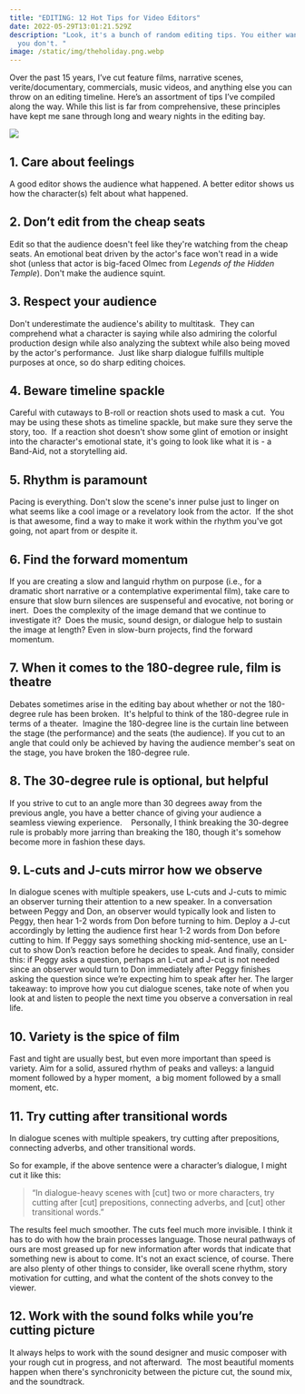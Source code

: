 ```yaml
---
title: "EDITING: 12 Hot Tips for Video Editors"
date: 2022-05-29T13:01:21.529Z
description: "Look, it's a bunch of random editing tips. You either want them or
  you don't. "
image: /static/img/theholiday.png.webp
---
```

Over the past 15 years, I’ve cut feature films, narrative scenes, verite/documentary, commercials, music videos, and anything else you can throw on an editing timeline. Here’s an assortment of tips I’ve compiled along the way. While this list is far from comprehensive, these principles have kept me sane through long and weary nights in the editing bay. 

![](/static/img/theholiday.png.webp)

## 1. Care about feelings

A good editor shows the audience what happened. A better editor shows us how the character(s) felt about what happened. 

## 2. Don’t edit from the cheap seats

Edit so that the audience doesn't feel like they're watching from the cheap seats. An emotional beat driven by the actor's face won't read in a wide shot (unless that actor is big-faced Olmec from *Legends of the Hidden Temple*). Don't make the audience squint. 

## 3. Respect your audience

Don't underestimate the audience's ability to multitask.  They can comprehend what a character is saying while also admiring the colorful production design while also analyzing the subtext while also being moved by the actor's performance.  Just like sharp dialogue fulfills multiple purposes at once, so do sharp editing choices.  

## 4. Beware timeline spackle

Careful with cutaways to B-roll or reaction shots used to mask a cut.  You may be using these shots as timeline spackle, but make sure they serve the story, too.  If a reaction shot doesn't show some glint of emotion or insight into the character's emotional state, it's going to look like what it is - a Band-Aid, not a storytelling aid.

## 5. Rhythm is paramount

Pacing is everything. Don't slow the scene's inner pulse just to linger on what seems like a cool image or a revelatory look from the actor.  If the shot is that awesome, find a way to make it work within the rhythm you've got going, not apart from or despite it.

## 6. Find the forward momentum

If you are creating a slow and languid rhythm on purpose (i.e., for a dramatic short narrative or a contemplative experimental film), take care to ensure that slow burn silences are suspenseful and evocative, not boring or inert.  Does the complexity of the image demand that we continue to investigate it?  Does the music, sound design, or dialogue help to sustain the image at length? Even in slow-burn projects, find the forward momentum. 

## 7. When it comes to the 180-degree rule, film is theatre

Debates sometimes arise in the editing bay about whether or not the 180-degree rule has been broken.  It's helpful to think of the 180-degree rule in terms of a theater.  Imagine the 180-degree line is the curtain line between the stage (the performance) and the seats (the audience). If you cut to an angle that could only be achieved by having the audience member's seat on the stage, you have broken the 180-degree rule. 

## 8. The 30-degree rule is optional, but helpful

If you strive to cut to an angle more than 30 degrees away from the previous angle, you have a better chance of giving your audience a seamless viewing experience.    Personally, I think breaking the 30-degree rule is probably more jarring than breaking the 180, though it's somehow become more in fashion these days.

## 9. L-cuts and J-cuts mirror how we observe

In dialogue scenes with multiple speakers, use L-cuts and J-cuts to mimic an observer turning their attention to a new speaker. In a conversation between Peggy and Don, an observer would typically look and listen to Peggy, then hear 1-2 words from Don before turning to him. Deploy a J-cut accordingly by letting the audience first hear 1-2 words from Don before cutting to him. If Peggy says something shocking mid-sentence, use an L-cut to show Don’s reaction before he decides to speak. And finally, consider this: if Peggy asks a question, perhaps an L-cut and J-cut is not needed since an observer would turn to Don immediately after Peggy finishes asking the question since we’re expecting him to speak after her. The larger takeaway: to improve how you cut dialogue scenes, take note of when you look at and listen to people the next time you observe a conversation in real life. 

## 10. Variety is the spice of film

Fast and tight are usually best, but even more important than speed is variety. Aim for a solid, assured rhythm of peaks and valleys: a languid moment followed by a hyper moment,  a big moment followed by a small moment, etc.  

## 11. Try cutting after transitional words

In dialogue scenes with multiple speakers, try cutting after prepositions, connecting adverbs, and other transitional words.

So for example, if the above sentence were a character’s dialogue, I might cut it like this: 

> “In dialogue-heavy scenes with \[cut] two or more characters, try cutting after \[cut] prepositions, connecting adverbs, and \[cut] other transitional words.”

The results feel much smoother. The cuts feel much more invisible. I think it has to do with how the brain processes language. Those neural pathways of ours are most greased up for new information after words that indicate that something new is about to come. It's not an exact science, of course. There are also plenty of other things to consider, like overall scene rhythm, story motivation for cutting, and what the content of the shots convey to the viewer.

## 12. Work with the sound folks while you’re cutting picture

It always helps to work with the sound designer and music composer with your rough cut in progress, and not afterward.  The most beautiful moments happen when there's synchronicity between the picture cut, the sound mix, and the soundtrack.